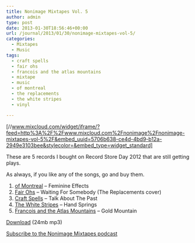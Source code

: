 ```yaml
---
title: Nonimage Mixtapes Vol. 5
author: admin
type: post
date: 2013-01-30T18:56:46+00:00
url: /journal/2013/01/30/nonimage-mixtapes-vol-5/
categories:
  - Mixtapes
  - Music
tags:
  - craft spells
  - fair ohs
  - francois and the atlas mountains
  - mixtape
  - music
  - of montreal
  - the replacements
  - the white stripes
  - vinyl

---
```

[//www.mixcloud.com/widget/iframe/?feed=http%3A%2F%2Fwww.mixcloud.com%2Fnonimage%2Fnonimage-mixtapes-vol-5%2F&embed_uuid=5706b638-ce4d-4bd9-b12a-2949e3103bee&stylecolor=&embed_type=widget_standard]

These are 5 records I bought on Record Store Day 2012 that are still getting plays.

As always, if you like any of the songs, go and buy them.

  1. [of Montreal][1] &#8211; Feminine Effects
  2. [Fair Ohs][2] &#8211; Waiting For Somebody (The Replacements cover)
  3. [Craft Spells][3] &#8211; Talk About The Past
  4. [The White Stripes][4] &#8211; Hand Springs
  5. [Francois and the Atlas Mountains][5] &#8211; Gold Mountain

[Download][6] (24mb mp3)

[Subscribe to the Nonimage Mixtapes podcast][7]

 [1]: http://www.ofmontreal.net/
 [2]: http://fairohs.com/
 [3]: http://craftspells.tumblr.com/
 [4]: http://www.whitestripes.com/
 [5]: http://www.francoisandtheatlasmountains.com/
 [6]: https://dl.dropbox.com/u/43559/Mixtapes/Nonimage%20Mixtapes%20Vol%205.mp3 "Nonimage Mixtapes Vol. 5 download"
 [7]: http://feeds.feedburner.com/nonimage-mixtapes "Nonimage Mixtape podcast feed"